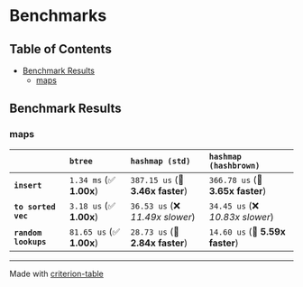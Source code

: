 # Benchmarks

## Table of Contents

- [Benchmark Results](#benchmark-results)
    - [maps](#maps)

## Benchmark Results

### maps

|                      | `btree`                  | `hashmap (std)`                  | `hashmap (hashbrown)`             |
|:---------------------|:-------------------------|:---------------------------------|:--------------------------------- |
| **`insert`**         | `1.34 ms` (✅ **1.00x**)  | `387.15 us` (🚀 **3.46x faster**) | `366.78 us` (🚀 **3.65x faster**)  |
| **`to sorted vec`**  | `3.18 us` (✅ **1.00x**)  | `36.53 us` (❌ *11.49x slower*)   | `34.45 us` (❌ *10.83x slower*)    |
| **`random lookups`** | `81.65 us` (✅ **1.00x**) | `28.73 us` (🚀 **2.84x faster**)  | `14.60 us` (🚀 **5.59x faster**)   |

---
Made with [criterion-table](https://github.com/nu11ptr/criterion-table)


